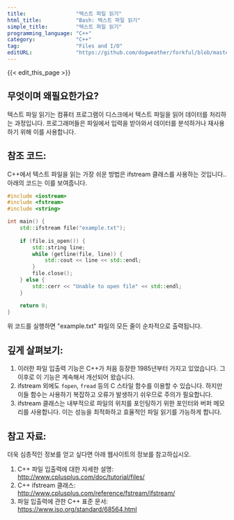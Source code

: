 ```yaml
---
title:                "텍스트 파일 읽기"
html_title:           "Bash: 텍스트 파일 읽기"
simple_title:         "텍스트 파일 읽기"
programming_language: "C++"
category:             "C++"
tag:                  "Files and I/O"
editURL:              "https://github.com/dogweather/forkful/blob/master/content/ko/cpp/reading-a-text-file.md"
---
```


{{< edit_this_page >}}

## 무엇이며 왜필요한가요?

텍스트 파일 읽기는 컴퓨터 프로그램이 디스크에서 텍스트 파일을 읽어 데이터를 처리하는 과정입니다. 프로그래머들은 파일에서 입력을 받아와서 데이터를 분석하거나 재사용하기 위해 이를 사용합니다.

## 참조 코드:

C++에서 텍스트 파일을 읽는 가장 쉬운 방법은 ifstream 클래스를 사용하는 것입니다.. 아래의 코드는 이를 보여줍니다.

```C++
#include <iostream>
#include <fstream>
#include <string>

int main() {
    std::ifstream file("example.txt");
    
    if (file.is_open()) {
        std::string line;
        while (getline(file, line)) {
            std::cout << line << std::endl;
        }
        file.close();
    } else {
        std::cerr << "Unable to open file" << std::endl;
    }

    return 0;
}
```

위 코드를 실행하면 "example.txt" 파일의 모든 줄이 순차적으로 출력됩니다.

## 깊게 살펴보기:

1. 이러한 파일 입출력 기능은 C++가 처음 등장한 1985년부터 가지고 있었습니다. 그 이후로 이 기능은 계속해서 개선되어 왔습니다.
2. ifstream 외에도 `fopen`, `fread` 등의 C 스타일 함수를 이용할 수 있습니다. 하지만 이들 함수는 사용하기 복잡하고 오류가 발생하기 쉬우므로 주의가 필요합니다.
3. ifstream 클래스는 내부적으로 파일의 위치를 포인팅하기 위한 포인터와 버퍼 메모리를 사용합니다. 이는 성능을 최적화하고 효율적인 파일 읽기를 가능하게 합니다.

## 참고 자료:

더욱 심층적인 정보를 얻고 싶다면 아래 웹사이트의 정보를 참고하십시오.
1. C++ 파일 입출력에 대한 자세한 설명: http://www.cplusplus.com/doc/tutorial/files/
2. C++ ifstream 클래스: http://www.cplusplus.com/reference/fstream/ifstream/
3. 파일 입출력에 관한 C++ 표준 문서: https://www.iso.org/standard/68564.html